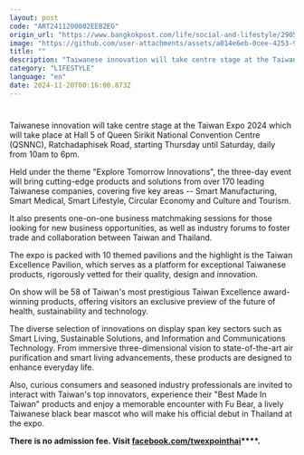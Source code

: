 ```yaml
---
layout: post
code: "ART2411200002EEBZEG"
origin_url: "https://www.bangkokpost.com/life/social-and-lifestyle/2905347/taiwan-expo-starts-at-queen-sirikit-national-convention-centre"
image: "https://github.com/user-attachments/assets/a014e6eb-0cee-4253-942e-c9e6455595aa"
title: ""
description: "Taiwanese innovation will take centre stage at the Taiwan Expo 2024 which will take place at Hall 5 of Queen Sirikit National Convention Centre (QSNNC), Ratchadaphisek Road, starting Thursday until Saturday, daily from 10am to 6pm."
category: "LIFESTYLE"
language: "en"
date: 2024-11-20T00:16:00.873Z
---
```


# 

Taiwanese innovation will take centre stage at the Taiwan Expo 2024 which will take place at Hall 5 of Queen Sirikit National Convention Centre (QSNNC), Ratchadaphisek Road, starting Thursday until Saturday, daily from 10am to 6pm.

Held under the theme "Explore Tomorrow Innovations", the three-day event will bring cutting-edge products and solutions from over 170 leading Taiwanese companies, covering five key areas -- Smart Manufacturing, Smart Medical, Smart Lifestyle, Circular Economy and Culture and Tourism.

It also presents one-on-one business matchmaking sessions for those looking for new business opportunities, as well as industry forums to foster trade and collaboration between Taiwan and Thailand.

The expo is packed with 10 themed pavilions and the highlight is the Taiwan Excellence Pavilion, which serves as a platform for exceptional Taiwanese products, rigorously vetted for their quality, design and innovation.

On show will be 58 of Taiwan's most prestigious Taiwan Excellence award-winning products, offering visitors an exclusive preview of the future of health, sustainability and technology.

The diverse selection of innovations on display span key sectors such as Smart Living, Sustainable Solutions, and Information and Communications Technology. From immersive three-dimensional vision to state-of-the-art air purification and smart living advancements, these products are designed to enhance everyday life.

Also, curious consumers and seasoned industry professionals are invited to interact with Taiwan's top innovators, experience their "Best Made In Taiwan" products and enjoy a memorable encounter with Fu Bear, a lively Taiwanese black bear mascot who will make his official debut in Thailand at the expo.

**There is no admission fee. Visit [facebook.com/twexpointhai](https://www.facebook.com/twexpointhai)****.**